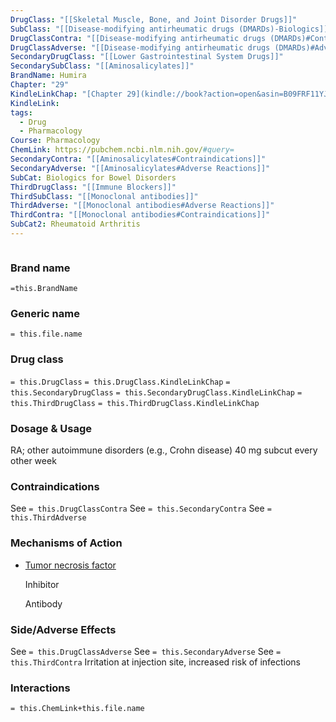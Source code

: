 ```yaml
---
DrugClass: "[[Skeletal Muscle, Bone, and Joint Disorder Drugs]]"
SubClass: "[[Disease-modifying antirheumatic drugs (DMARDs)-Biologics]]"
DrugClassContra: "[[Disease-modifying antirheumatic drugs (DMARDs)#Contraindications]]"
DrugClassAdverse: "[[Disease-modifying antirheumatic drugs (DMARDs)#Adverse Reactions]]"
SecondaryDrugClass: "[[Lower Gastrointestinal System Drugs]]"
SecondarySubClass: "[[Aminosalicylates]]"
BrandName: Humira
Chapter: "29"
KindleLinkChap: "[Chapter 29](kindle://book?action=open&asin=B09FRF11YJ&location=15248)"
KindleLink: 
tags:
  - Drug
  - Pharmacology
Course: Pharmacology
ChemLink: https://pubchem.ncbi.nlm.nih.gov/#query=
SecondaryContra: "[[Aminosalicylates#Contraindications]]"
SecondaryAdverse: "[[Aminosalicylates#Adverse Reactions]]"
SubCat: Biologics for Bowel Disorders
ThirdDrugClass: "[[Immune Blockers]]"
ThirdSubClass: "[[Monoclonal antibodies]]"
ThirdAdverse: "[[Monoclonal antibodies#Adverse Reactions]]"
ThirdContra: "[[Monoclonal antibodies#Contraindications]]"
SubCat2: Rheumatoid Arthritis
---
```


```smiles

```

### Brand name
`=this.BrandName`

### Generic name
`= this.file.name`

### Drug class 
`= this.DrugClass`
	`= this.DrugClass.KindleLinkChap`
`= this.SecondaryDrugClass`
	`= this.SecondaryDrugClass.KindleLinkChap`
`= this.ThirdDrugClass`
	`= this.ThirdDrugClass.KindleLinkChap`

### Dosage & Usage
RA; other autoimmune disorders (e.g., Crohn disease)
40 mg subcut every other week 

### Contraindications
See `= this.DrugClassContra`
See `= this.SecondaryContra`
See `= this.ThirdAdverse`

### Mechanisms of Action
- [Tumor necrosis factor](https://go.drugbank.com/drugs/DB00051#BE0000704)
    
    Inhibitor
    
    Antibody

### Side/Adverse Effects
See `= this.DrugClassAdverse`
See `= this.SecondaryAdverse`
See `= this.ThirdContra`
Irritation at injection site, increased risk of infections 

### Interactions

`= this.ChemLink+this.file.name`

